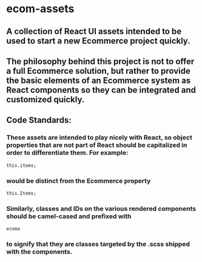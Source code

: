 # ecom-assets
## A collection of React UI assets intended to be used to start a new Ecommerce project quickly.

## The philosophy behind this project is not to offer a full Ecommerce solution, but rather to provide the basic elements of an Ecommerce system as React components so they can be integrated and customized quickly.

## Code Standards:

### These assets are intended to play nicely with React, so object properties that are not part of React should be capitalized in order to differentiate them. For example: 

```
this.items;
```

### would be distinct from the Ecommerce property

```
this.Items;
```

### Similarly, classes and IDs on the various rendered components should be camel-cased and prefixed with
``` ecoma ```
### to signify that they are classes targeted by the .scss shipped with the components.
